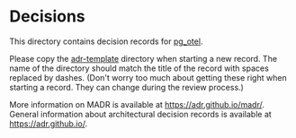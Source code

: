# Decisions

This directory contains decision records for [pg_otel][].

Please copy the [adr-template](adr-template) directory when starting a new record.
The name of the directory should match the title of the record with spaces replaced by dashes.
(Don't worry too much about getting these right when starting a record. They can change during the review process.)

More information on MADR is available at <https://adr.github.io/madr/>.
General information about architectural decision records is available at <https://adr.github.io/>.

[pg_otel]: https://github.com/cbandy/pg_otel
